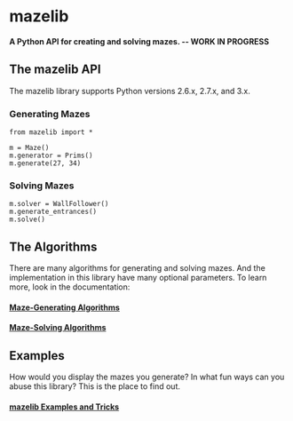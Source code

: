 # mazelib

#### A Python API for creating and solving mazes.  --  WORK IN PROGRESS

## The mazelib API

The mazelib library supports Python versions 2.6.x, 2.7.x, and 3.x.

### Generating Mazes

    from mazelib import *

    m = Maze()
    m.generator = Prims()
    m.generate(27, 34)

### Solving Mazes

    m.solver = WallFollower()
    m.generate_entrances()
    m.solve()

## The Algorithms

There are many algorithms for generating and solving mazes. And the implementation in this library have many optional parameters. To learn more, look in the documentation:

#### [Maze-Generating Algorithms](MAZE_GEN_ALGOS.md)

#### [Maze-Solving Algorithms](MAZE_SOLVE_ALGOS.md)


## Examples

How would you display the mazes you generate? In what fun ways can you abuse this library? This is the place to find out.

#### [mazelib Examples and Tricks](EXAMPLES.md)

